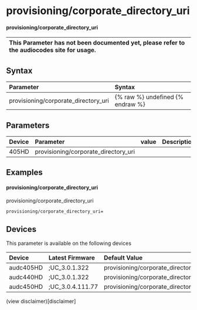 ﻿---
description: provisioning/corporate_directory_uri
search: false
---

# provisioning/corporate_directory_uri

#### provisioning/corporate_directory_uri


| This Parameter has not been documented yet, please refer to the audiocodes site for usage.  |
| :--- |

## Syntax
| Parameter | Syntax |
| :--- | :--- |
|provisioning/corporate_directory_uri | {% raw %} undefined {% endraw %} |

## Parameters
|Device|Parameter|value|Description|
|:---|:---|:---|:---|
| 405HD | provisioning/corporate_directory_uri |  |  |

## Examples
#### provisioning/corporate_directory_uri

provisioning/corporate_directory_uri

```
provisioning/corporate_directory_uri=
```

## Devices
This parameter is available on the following devices

| Device | Latest Firmware | Default Value |
|:---|:---|:---|
| audc405HD | ;UC_3.0.1.322 | provisioning/corporate_directory_uri= 
| audc440HD | ;UC_3.0.1.322 | provisioning/corporate_directory_uri= 
| audc450HD | ;UC_3.0.4.111.77 | provisioning/corporate_directory_uri= 

(view disclaimer)[disclaimer]
